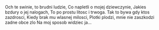 Och te swinie, to brudni ludzie,
Co napletli o mojej dziewczynie,
Jakies bzdury o jej nalogach,
To po prostu litosc i trwoga.
Tak to bywa gdy ktos zazdrosci,
Kiedy brak mu wlasnej milosci,
Plotki plodzi, mnie nie zaszkodzi zadne obce zlo
Na moj sposob widziec ja...